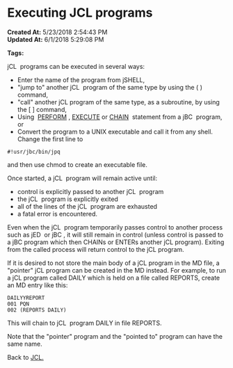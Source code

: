 # Executing JCL programs 

**Created At:** 5/23/2018 2:54:43 PM  
**Updated At:** 6/1/2018 5:29:08 PM  

**Tags:**
<badge text='jcl' vertical='middle' />

jCL  programs can be executed in several ways:

- Enter the name of the program from jSHELL,
- "jump to" another jCL  program of the same type by using the ( ) command,
- "call" another jCL program of the same type, as a subroutine, by using the [ ] command,
- Using  [PERFORM](269198-execute) , [EXECUTE](269198-execute) or [CHAIN](264324-chain)  statement from a jBC  program, or
- Convert the program to a UNIX executable and call it from any shell. Change the first line to


```
#!usr/jbc/bin/jpq 
```

and then use chmod to create an executable file.



Once started, a jCL  program will remain active until:

- control is explicitly passed to another jCL  program
- the jCL  program is explicitly exited
- all of the lines of the jCL  program are exhausted
- a fatal error is encountered.


Even when the jCL  program temporarily passes control to another process such as jED  or jBC , it will still remain in control (unless control is passed to a jBC program which then CHAINs or ENTERs another jCL program). Exiting from the called process will return control to the jCL program.

If it is desired to not store the main body of a jCL program in the MD file, a "pointer" jCL program can be created in the MD instead. For example, to run a jCL program called DAILY which is held on a file called REPORTS, create an MD entry like this:

```
DAILYYREPORT
001 PQN
002 (REPORTS DAILY)
```

This will chain to jCL  program DAILY in file REPORTS.

Note that the "pointer" program and the "pointed to" program can have the same name.



Back to [JCL.](318022-jcl)
